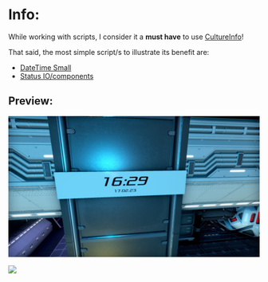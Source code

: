 Info:
=====

While working with scripts, I consider it a **must have** to use [CultureInfo](./CultureInfo.lua)!

That said, the most simple script/s to illustrate its benefit are:
* [DateTime Small](./DateTime-Small-0.2x1.lua)
* [Status IO/components](./List-Box_Content/Structre_Item_Overview/Status-List_x3.lua")

Preview:
--------

![](./DateTime-Small.jpg)

![]("./List-Box_Content/Structre_Item_Overview/Status.jpg")